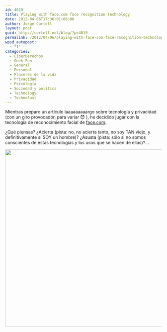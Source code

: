 ```yaml
---
id: 4019
title: Playing with face.com face recognition technology
date: 2012-04-06T17:36:01+00:00
author: Jorge Cortell
layout: post
guid: http://cortell.net/blog/?p=4019
permalink: /2012/04/06/playing-with-face-com-face-recognition-technology/
wpsd_autopost:
  - "1"
categories:
  - CiberDerechos
  - Geek Fun
  - General
  - Personal
  - Placeres de la vida
  - Privacidad
  - Psicología
  - Sociedad y polí­tica
  - Technology
  - Technolust
---
```

Mientras preparo un artículo laaaaaaaaargo sobre tecnología y privacidad (con un giro provocador, para variar 😈 ), he decidido jugar con la tecnología de reconocimiento facial de <a title="http://face.com/" href="http://face.com/" target="_blank">face.com</a>.

¿Qué piensas? ¿Acierta (pista: no, no acierta tanto, no soy TAN viejo, y definitivamente sí SOY un hombre)? ¿Asusta (pista: sólo si no somos conscientes de estas tecnologías y los usos que se hacen de ellas)?&#8230;

<img class="aligncenter" title="face recognition" src="https://farm8.staticflickr.com/7178/7051776139_2a505b6d64_z.jpg" alt="" width="640" height="570" /> 